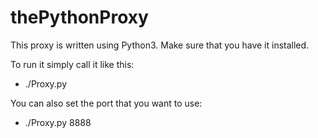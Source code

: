 thePythonProxy
==============
This proxy is written using Python3. Make sure that you have it installed.

To run it simply call it like this: 
 - ./Proxy.py

You can also set the port that you want to use:
 - ./Proxy.py 8888
